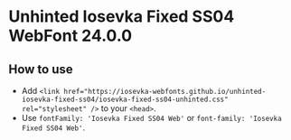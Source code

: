 # Unhinted Iosevka Fixed SS04 WebFont 24.0.0

## How to use

- Add `<link href="https://iosevka-webfonts.github.io/unhinted-iosevka-fixed-ss04/iosevka-fixed-ss04-unhinted.css" rel="stylesheet" />` to your `<head>`.
- Use `fontFamily: 'Iosevka Fixed SS04 Web'` or `font-family: 'Iosevka Fixed SS04 Web'`.
